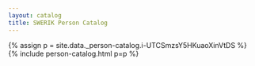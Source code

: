 ```yaml
---
layout: catalog
title: SWERIK Person Catalog
---
```

{% assign p = site.data._person-catalog.i-UTCSmzsY5HKuaoXinVtDS %}
{% include person-catalog.html p=p %}

